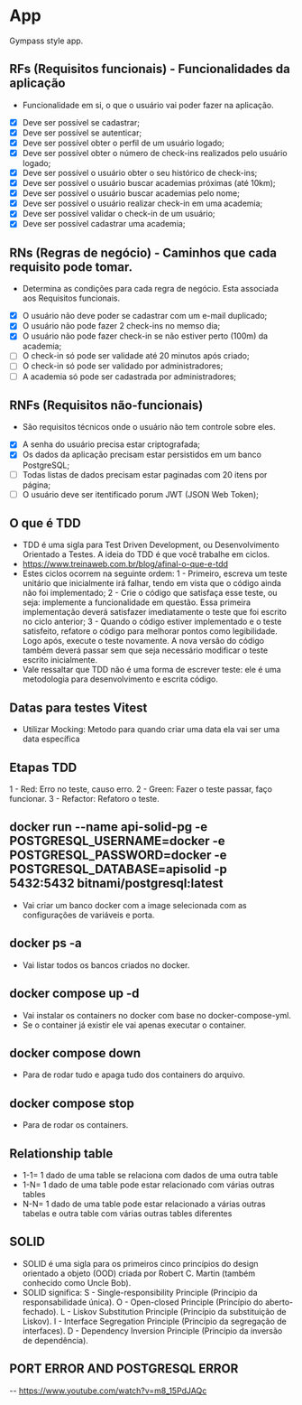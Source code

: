 # App

Gympass style app.

## RFs (Requisitos funcionais) - Funcionalidades da aplicação
- Funcionalidade em si, o que o usuário vai poder fazer na aplicação.

- [x] Deve ser possível se cadastrar;
- [x] Deve ser possível se autenticar;
- [x] Deve ser possível obter o perfil de um usuário logado;
- [x] Deve ser possível obter o número de check-ins realizados pelo usuário logado;
- [x] Deve ser possível o usuário obter o seu histórico de check-ins;
- [x] Deve ser possível o usuário buscar academias próximas (até 10km);
- [x] Deve ser possível o usuário buscar academias pelo nome;
- [x] Deve ser possível o usuário realizar check-in em uma academia;
- [x] Deve ser possível validar o check-in de um usuário;
- [x] Deve ser possível cadastrar uma academia;

## RNs (Regras de negócio) - Caminhos que cada requisito pode tomar.
- Determina as condições para cada regra de negócio. Esta associada aos Requisitos funcionais.

- [x] O usuário não deve poder se cadastrar com um e-mail duplicado;
- [x] O usuário não pode fazer 2 check-ins no memso dia;
- [x] O usuário não pode fazer check-in se não estiver perto (100m) da academia;
- [ ] O check-in só pode ser validade até 20 minutos após criado;
- [ ] O check-in só pode ser validado por administradores;
- [ ] A academia só pode ser cadastrada por administradores;

## RNFs (Requisitos não-funcionais)
- São requisitos técnicos onde o usuário não tem controle sobre eles.

- [x] A senha do usuário precisa estar criptografada;
- [x] Os dados da aplicação precisam estar persistidos em um banco PostgreSQL;
- [ ] Todas listas de dados precisam estar paginadas com 20 itens por página;
- [ ] O usuário deve ser itentificado porum JWT (JSON Web Token);

## O que é TDD
- TDD é uma sigla para Test Driven Development, ou Desenvolvimento Orientado a Testes. A ideia do TDD é que você trabalhe em ciclos.
- https://www.treinaweb.com.br/blog/afinal-o-que-e-tdd 
- Estes ciclos ocorrem na seguinte ordem:
1 - Primeiro, escreva um teste unitário que inicialmente irá falhar, tendo em vista que o código ainda não foi implementado;
2 - Crie o código que satisfaça esse teste, ou seja: implemente a funcionalidade em questão. Essa primeira implementação deverá satisfazer imediatamente o teste que foi escrito no ciclo anterior;
3 - Quando o código estiver implementado e o teste satisfeito, refatore o código para melhorar pontos como legibilidade. Logo após, execute o teste novamente. A nova versão do código também deverá passar sem que seja necessário modificar o teste escrito inicialmente.
- Vale ressaltar que TDD não é uma forma de escrever teste: ele é uma metodologia para desenvolvimento e escrita código.

## Datas para testes Vitest
- Utilizar Mocking: Metodo para quando criar uma data ela vai ser uma data específica

## Etapas TDD
1 - Red: Erro no teste, causo erro.
2 - Green: Fazer o teste passar, faço funcionar.
3 - Refactor: Refatoro o teste.

## docker run --name api-solid-pg -e POSTGRESQL_USERNAME=docker -e POSTGRESQL_PASSWORD=docker -e POSTGRESQL_DATABASE=apisolid -p 5432:5432 bitnami/postgresql:latest
- Vai criar um banco docker com a image selecionada com as configurações de variáveis e porta.

## docker ps -a
- Vai listar todos os bancos criados no docker.

## docker compose up -d
- Vai instalar os containers no docker com base no docker-compose-yml.
- Se o container já existir ele vai apenas executar o container.

## docker compose down
- Para de rodar tudo e apaga tudo dos containers do arquivo.

## docker compose stop
- Para de rodar os containers.

## Relationship table
- 1-1= 1 dado de uma table se relaciona com dados de uma outra table
- 1-N= 1 dado de uma table pode estar relacionado com várias outras tables
- N-N= 1 dado de uma table pode estar relacionado a várias outras tabelas e outra table com várias outras tables diferentes

## SOLID
- SOLID é uma sigla para os primeiros cinco princípios do design orientado a objeto (OOD) criada por Robert C. Martin (também conhecido como Uncle Bob).
- SOLID significa:
S - Single-responsibility Principle (Princípio da responsabilidade única).
O - Open-closed Principle (Princípio do aberto-fechado).
L - Liskov Substitution Principle (Princípio da substituição de Liskov).
I - Interface Segregation Principle (Princípio da segregação de interfaces).
D - Dependency Inversion Principle (Princípio da inversão de dependência).

## PORT ERROR AND POSTGRESQL ERROR
-- https://www.youtube.com/watch?v=m8_15PdJAQc